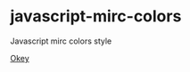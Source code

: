 # javascript-mirc-colors
Javascript mirc colors style

<a href="https://www.okeyy.net/okey" title="okey" rel="me dofollow">Okey</a>
